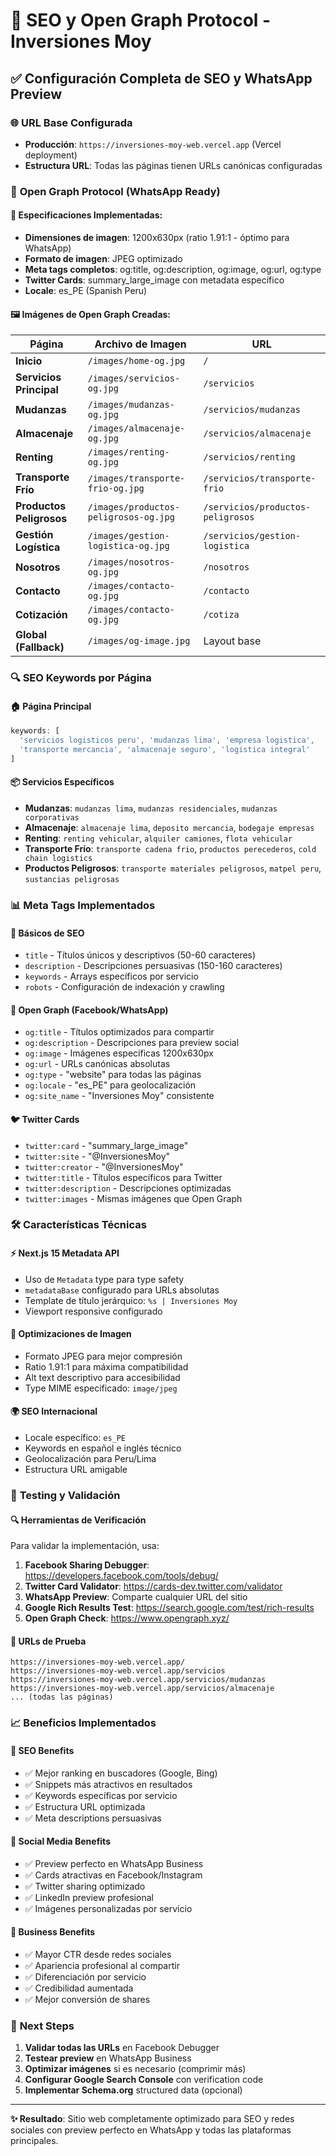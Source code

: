 # 🚀 SEO y Open Graph Protocol - Inversiones Moy

## ✅ **Configuración Completa de SEO y WhatsApp Preview**

### 🌐 **URL Base Configurada**
- **Producción**: `https://inversiones-moy-web.vercel.app` (Vercel deployment)
- **Estructura URL**: Todas las páginas tienen URLs canónicas configuradas

### 📱 **Open Graph Protocol (WhatsApp Ready)**

#### **🎯 Especificaciones Implementadas:**
- **Dimensiones de imagen**: 1200x630px (ratio 1.91:1 - óptimo para WhatsApp)
- **Formato de imagen**: JPEG optimizado
- **Meta tags completos**: og:title, og:description, og:image, og:url, og:type
- **Twitter Cards**: summary_large_image con metadata específico
- **Locale**: es_PE (Spanish Peru)

#### **🖼️ Imágenes de Open Graph Creadas:**

| Página | Archivo de Imagen | URL |
|--------|-------------------|-----|
| **Inicio** | `/images/home-og.jpg` | `/` |
| **Servicios Principal** | `/images/servicios-og.jpg` | `/servicios` |
| **Mudanzas** | `/images/mudanzas-og.jpg` | `/servicios/mudanzas` |
| **Almacenaje** | `/images/almacenaje-og.jpg` | `/servicios/almacenaje` |
| **Renting** | `/images/renting-og.jpg` | `/servicios/renting` |
| **Transporte Frío** | `/images/transporte-frio-og.jpg` | `/servicios/transporte-frio` |
| **Productos Peligrosos** | `/images/productos-peligrosos-og.jpg` | `/servicios/productos-peligrosos` |
| **Gestión Logística** | `/images/gestion-logistica-og.jpg` | `/servicios/gestion-logistica` |
| **Nosotros** | `/images/nosotros-og.jpg` | `/nosotros` |
| **Contacto** | `/images/contacto-og.jpg` | `/contacto` |
| **Cotización** | `/images/contacto-og.jpg` | `/cotiza` |
| **Global (Fallback)** | `/images/og-image.jpg` | Layout base |

### 🔍 **SEO Keywords por Página**

#### **🏠 Página Principal**
```javascript
keywords: [
  'servicios logisticos peru', 'mudanzas lima', 'empresa logistica',
  'transporte mercancia', 'almacenaje seguro', 'logistica integral'
]
```

#### **📦 Servicios Específicos**
- **Mudanzas**: `mudanzas lima`, `mudanzas residenciales`, `mudanzas corporativas`
- **Almacenaje**: `almacenaje lima`, `deposito mercancia`, `bodegaje empresas`
- **Renting**: `renting vehicular`, `alquiler camiones`, `flota vehicular`
- **Transporte Frío**: `transporte cadena frio`, `productos perecederos`, `cold chain logistics`
- **Productos Peligrosos**: `transporte materiales peligrosos`, `matpel peru`, `sustancias peligrosas`

### 📊 **Meta Tags Implementados**

#### **🎯 Básicos de SEO**
- `title` - Títulos únicos y descriptivos (50-60 caracteres)
- `description` - Descripciones persuasivas (150-160 caracteres)
- `keywords` - Arrays específicos por servicio
- `robots` - Configuración de indexación y crawling

#### **📱 Open Graph (Facebook/WhatsApp)**
- `og:title` - Títulos optimizados para compartir
- `og:description` - Descripciones para preview social
- `og:image` - Imágenes específicas 1200x630px
- `og:url` - URLs canónicas absolutas
- `og:type` - "website" para todas las páginas
- `og:locale` - "es_PE" para geolocalización
- `og:site_name` - "Inversiones Moy" consistente

#### **🐦 Twitter Cards**
- `twitter:card` - "summary_large_image"
- `twitter:site` - "@InversionesMoy"
- `twitter:creator` - "@InversionesMoy"
- `twitter:title` - Títulos específicos para Twitter
- `twitter:description` - Descripciones optimizadas
- `twitter:images` - Mismas imágenes que Open Graph

### 🛠️ **Características Técnicas**

#### **⚡ Next.js 15 Metadata API**
- Uso de `Metadata` type para type safety
- `metadataBase` configurado para URLs absolutas
- Template de título jerárquico: `%s | Inversiones Moy`
- Viewport responsive configurado

#### **🎨 Optimizaciones de Imagen**
- Formato JPEG para mejor compresión
- Ratio 1.91:1 para máxima compatibilidad
- Alt text descriptivo para accesibilidad
- Type MIME especificado: `image/jpeg`

#### **🌍 SEO Internacional**
- Locale específico: `es_PE`
- Keywords en español e inglés técnico
- Geolocalización para Peru/Lima
- Estructura URL amigable

### 🧪 **Testing y Validación**

#### **🔍 Herramientas de Verificación**
Para validar la implementación, usa:

1. **Facebook Sharing Debugger**: https://developers.facebook.com/tools/debug/
2. **Twitter Card Validator**: https://cards-dev.twitter.com/validator
3. **WhatsApp Preview**: Comparte cualquier URL del sitio
4. **Google Rich Results Test**: https://search.google.com/test/rich-results
5. **Open Graph Check**: https://www.opengraph.xyz/

#### **📝 URLs de Prueba**
```
https://inversiones-moy-web.vercel.app/
https://inversiones-moy-web.vercel.app/servicios
https://inversiones-moy-web.vercel.app/servicios/mudanzas
https://inversiones-moy-web.vercel.app/servicios/almacenaje
... (todas las páginas)
```

### 📈 **Beneficios Implementados**

#### **🎯 SEO Benefits**
- ✅ Mejor ranking en buscadores (Google, Bing)
- ✅ Snippets más atractivos en resultados
- ✅ Keywords específicas por servicio
- ✅ Estructura URL optimizada
- ✅ Meta descriptions persuasivas

#### **📱 Social Media Benefits**
- ✅ Preview perfecto en WhatsApp Business
- ✅ Cards atractivas en Facebook/Instagram
- ✅ Twitter sharing optimizado
- ✅ LinkedIn preview profesional
- ✅ Imágenes personalizadas por servicio

#### **💼 Business Benefits**
- ✅ Mayor CTR desde redes sociales
- ✅ Apariencia profesional al compartir
- ✅ Diferenciación por servicio
- ✅ Credibilidad aumentada
- ✅ Mejor conversión de shares

### 🚀 **Next Steps**

1. **Validar todas las URLs** en Facebook Debugger
2. **Testear preview** en WhatsApp Business
3. **Optimizar imágenes** si es necesario (comprimir más)
4. **Configurar Google Search Console** con verification code
5. **Implementar Schema.org** structured data (opcional)

---

**✨ Resultado**: Sitio web completamente optimizado para SEO y redes sociales con preview perfecto en WhatsApp y todas las plataformas principales.